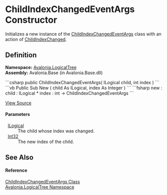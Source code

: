 # ChildIndexChangedEventArgs Constructor


Initializes a new instance of the <a href="T_Avalonia_LogicalTree_ChildIndexChangedEventArgs">ChildIndexChangedEventArgs</a> class with an action of <a href="T_Avalonia_LogicalTree_ChildIndexChangedAction">ChildIndexChanged</a>.



## Definition
**Namespace:** <a href="N_Avalonia_LogicalTree">Avalonia.LogicalTree</a>  
**Assembly:** Avalonia.Base (in Avalonia.Base.dll)

<Tabs groupId="api-code-preview">
<TabItem value="csharp" label="C#">
```csharp
public ChildIndexChangedEventArgs(
	ILogical child,
	int index
)
```
</TabItem>
<TabItem value="vb" label="VB">
```vb
Public Sub New ( 
	child As ILogical,
	index As Integer
)
```
</TabItem>
<TabItem value="fsharp" label="F#">
```fsharp
new : 
        child : ILogical * 
        index : int -> ChildIndexChangedEventArgs
```
</TabItem>
</Tabs>



<a href="https://github.com/AvaloniaUI/Avalonia/tree/master/src/Avalonia.Base/LogicalTree/ChildIndexChangedEventArgs.cs#L39" title="View the source code">View Source</a>



#### Parameters
<dl><dt>  <a href="T_Avalonia_LogicalTree_ILogical">ILogical</a></dt><dd>The child whose index was changed.</dd><dt>  <a href="https://learn.microsoft.com/dotnet/api/system.int32" target="_blank" rel="noopener noreferrer">Int32</a></dt><dd>The new index of the child.</dd></dl>

## See Also


#### Reference
<a href="T_Avalonia_LogicalTree_ChildIndexChangedEventArgs">ChildIndexChangedEventArgs Class</a>  
<a href="N_Avalonia_LogicalTree">Avalonia.LogicalTree Namespace</a>  

